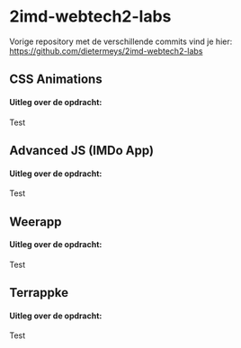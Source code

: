 # 2imd-webtech2-labs
Vorige repository met de verschillende commits vind je hier: https://github.com/dietermeys/2imd-webtech2-labs
## CSS Animations
#### Uitleg over de opdracht:
Test
## Advanced JS (IMDo App)
#### Uitleg over de opdracht:
Test
## Weerapp
#### Uitleg over de opdracht:
Test
## Terrappke
#### Uitleg over de opdracht:
Test
